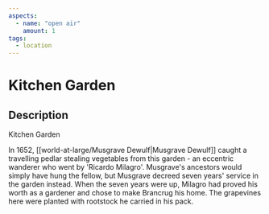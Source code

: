 ```yaml
---
aspects: 
  - name: "open air"
    amount: 1
tags:
  - location
---
```


# Kitchen Garden

## Description
Kitchen Garden

In 1652, [[world-at-large/Musgrave Dewulf|Musgrave Dewulf]] caught a travelling pedlar stealing vegetables from this garden - an eccentric wanderer who went by 'Ricardo Milagro'. Musgrave's ancestors would simply have hung the fellow, but Musgrave decreed seven years' service in the garden instead. When the seven years were up, Milagro had proved his worth as a gardener and chose to make Brancrug his home. The grapevines here were planted with rootstock he carried in his pack.
